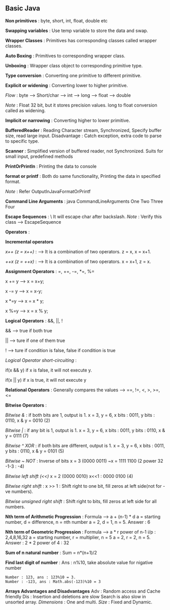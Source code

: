 ## Basic Java
**Non primitives** : byte, short, int, float, double etc

**Swapping variables** : Use temp variable to store the data and swap.

**Wrapper Classes** : Primitives has corresponding classes called wrapper classes.

**Auto Boxing** : Primitives to corresponding wrapper class.

**Unboxing** : Wrapper class object to corresponding primitive type.

**Type conversion** : Converting one primitive to different primitive.

**Explicit or widening** : Converting lower to higher primitive.

*Flow* : byte --> Short/char --> int --> long --> float --> double

*Note* : Float 32 bit, but it stores precision values. long to float conversion called as 
widening.

**Implicit or narrowing** : Converting higher to lower primitive.

**BufferedReader** : Reading Character stream, Synchronized, Specify buffer size, read
large input. Disadvantage : Catch exception, extra code to parse to specific type.

**Scanner** : Simplified version of buffered reader, not Synchronized. Suits for small input,
predefined methods

**PrintOrPrintln** : Printing the data to console

**format or printf** : Both do same functionality, Printing the data in specified format.

*Note* : Refer OutputInJavaFormatOrPrintf

**Command Line Arguments** : java CommandLineArguments One Two Three Four

**Escape Sequences** : \ It will escape char after backslash.
*Note* : Verify this class --> EscapeSequence

**Operators** : 

**Incremental operators**

*x++ (z = x++)* : --> It is a combination of two operators. z = x, x = x+1.

*++x (z = ++x)* : --> It is a combination of two operators. x = x+1, z = x.

**Assignment Operators** : =, +=, -=, *=, %=

x += y --> x = x+y;

x -= y --> x = x-y;

x *=y --> x = x * y;

x %=y --> x = x % y;

**Logical Operators** : &&, ||, !

&& --> true if both true 

|| --> ture if one of them true

! --> ture if condition is false, false if condition is true

*Logical Operator short-circuiting* : 

if(x && y) if x is false, it will not execute y.

if(x || y) if x is true, it will not execute y

**Relational Operators** : Generally compares the values --> ==, !=, <, >, >=, <=

**Bitwise Operators** : 

*Bitwise &* : if both bits are 1, output is 1.
  x = 3, y = 6, x bits : 0011, y bits : 0110, x & y = 0010 (2)

*Bitwise |* : if any bit is 1, output is 1.
    x = 3, y = 6, x bits : 0011, y bits : 0110, x & y = 0111 (7)

*Bitwise ^ XOR* : if both bits are different, output is 1.
    x = 3, y = 6, x bits : 0011, y bits : 0110, x & y = 0101 (5)

*Bitwise ~ NOT* : Inverse of bits 
    x = 3 (0000 0011) ~x = 1111 1100 (2 power 32 -1-3 : -4)

*Bitwise left shift (<<)* x = 2 (0000 0010) x<<1 : 0000 0100 (4)

*Bitwise right shift* : x >> 1 : Shift right to one bit, fill zeros at left side(not for -ve numbers).

*Bitwise unsigned right shift* : Shift right to bits, fill zeros at left side for all numbers.

**Nth term of Arithmetic Progression** : Formula --> a + (n-1) * d
    a = starting number, d = difference, n = nth number
    a = 2, d = 1, n = 5. Answer : 6

**Nth term of Geometric Progression** : Formula --> a * r power of n-1
    i/p : 2,4,8,16,32
    a = starting number, r = multiplier, n = 5
    a = 2, r = 2, n = 5. Answer : 2 * 2 power of 4 : 32

**Sum of n natural number** : Sum = n*(n+1)/2

**Find last digit of number** : Ans : n%10, take absolute value for nigative number
    
    Number : 123, ans : 123%10 = 3. 
    Number : -123, ans : Math.abs(-123)%10 = 3

**Arrays Advantages and Disadvantages**
    Adv : Random access and Cache friendly
    Dis : Insertion and deletions are slow
          Search is also slow in unsorted array.
 *Dimensions* : One and multi.
 *Size* : Fixed and Dynamic.

